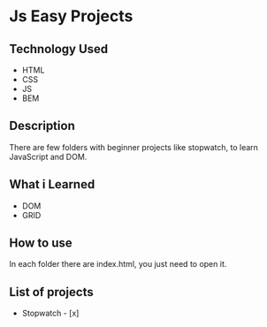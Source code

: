 # Js Easy Projects

## Technology Used
* HTML
* CSS
* JS
* BEM

## Description
There are few folders with beginner projects like stopwatch, to learn JavaScript and DOM.

## What i Learned
* DOM 
* GRID

## How to use
In each folder there are index.html, you just need to open it.

## List of projects
* Stopwatch - [x]